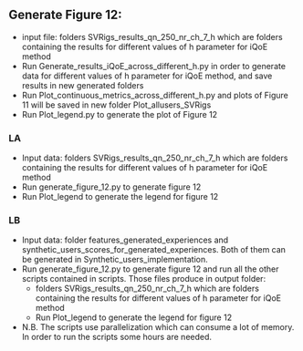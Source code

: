## Generate Figure 12:
* input file: folders SVRigs_results_qn_250_nr_ch_7_h which are folders containing the results for different values of h parameter for iQoE method
* Run Generate_results_iQoE_across_different_h.py in order to generate data for different values of h parameter for iQoE method, and save results in new generated folders
* Run Plot_continuous_metrics_across_different_h.py and plots of Figure 11 will be saved in new folder Plot_allusers_SVRigs
* Run Plot_legend.py to generate the plot of Figure 12


### LA
* Input data: folders SVRigs_results_qn_250_nr_ch_7_h which are folders containing the results for different values of h parameter for iQoE method
* Run generate_figure_12.py to generate figure 12
* Run Plot_legend to generate the legend for figure 12

### LB
* Input data: folder features_generated_experiences and synthetic_users_scores_for_generated_experiences. Both of them can be generated in Synthetic_users_implementation.
* Run generate_figure_12.py to generate figure 12 and run all the other scripts contained in scripts. Those files produce in output folder:
  * folders SVRigs_results_qn_250_nr_ch_7_h which are folders containing the results for different values of h parameter for iQoE method
  * Run Plot_legend to generate the legend for figure 12
* N.B. The scripts use parallelization which can consume a lot of memory. In order to run the scripts some hours are needed. 
